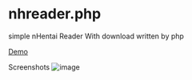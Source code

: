 # nhreader.php
simple nHentai Reader With download written by php

[Demo](https://reader.nhent.ai/g/1)

Screenshots
![image](https://user-images.githubusercontent.com/29944979/55567367-b562c180-5727-11e9-9235-e3854a66c762.png)
